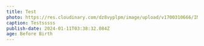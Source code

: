 ```yaml
---
title: Test
photo: https://res.cloudinary.com/dz8vyplpm/image/upload/v1700310666/IMG_7767_zzt2fg.jpg
caption: Testsssss
publish-date: 2024-01-11T03:38:32.084Z
age: Before Birth
---
```

